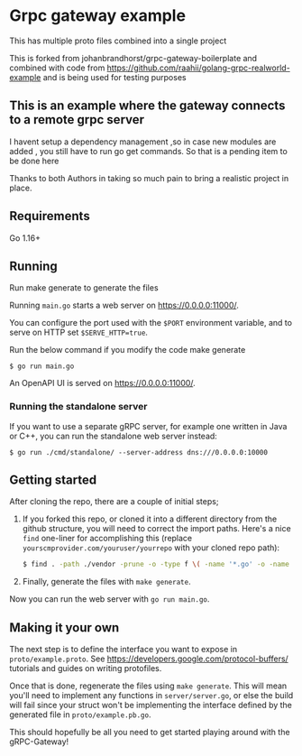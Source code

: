 # Grpc gateway example

This has multiple proto files combined into a single project

This is forked from johanbrandhorst/grpc-gateway-boilerplate
and combined with code from https://github.com/raahii/golang-grpc-realworld-example
and is being used for testing purposes

## This is an example where the gateway connects to a remote grpc server

I havent setup a dependency management ,so in case new modules are added , you still have to run go get commands. So that is a pending item to be done here

Thanks to both Authors in taking so much pain to bring a realistic project in place.

## Requirements

Go 1.16+

## Running

Run make generate to generate the files

Running `main.go` starts a web server on https://0.0.0.0:11000/.

You can configure
the port used with the `$PORT` environment variable, and to serve on HTTP set
`$SERVE_HTTP=true`.

Run the below command if you modify the code
make generate

```
$ go run main.go
```

An OpenAPI UI is served on https://0.0.0.0:11000/.

### Running the standalone server

If you want to use a separate gRPC server, for example one written in Java or C++, you can run the
standalone web server instead:

```
$ go run ./cmd/standalone/ --server-address dns:///0.0.0.0:10000
```

## Getting started

After cloning the repo, there are a couple of initial steps;

1. If you forked this repo, or cloned it into a different directory from the github structure,
   you will need to correct the import paths. Here's a nice `find` one-liner for accomplishing this
   (replace `yourscmprovider.com/youruser/yourrepo` with your cloned repo path):
   ```bash
   $ find . -path ./vendor -prune -o -type f \( -name '*.go' -o -name '*.proto' \) -exec sed -i -e "s;github.com/ajishcherian1982/grpc-gateway-boilerplate;yourscmprovider.com/youruser/yourrepo;g" {} +
   ```
1. Finally, generate the files with `make generate`.

Now you can run the web server with `go run main.go`.

## Making it your own

The next step is to define the interface you want to expose in
`proto/example.proto`. See https://developers.google.com/protocol-buffers/
tutorials and guides on writing protofiles.

Once that is done, regenerate the files using
`make generate`. This will mean you'll need to implement any functions in
`server/server.go`, or else the build will fail since your struct won't
be implementing the interface defined by the generated file in `proto/example.pb.go`.

This should hopefully be all you need to get started playing around with the gRPC-Gateway!
